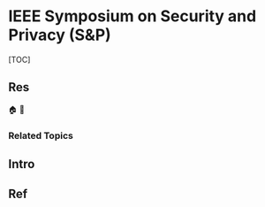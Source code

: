 # IEEE Symposium on Security and Privacy (S&P)

[TOC]



## Res
🏠 
🚧 


### Related Topics



## Intro



## Ref
